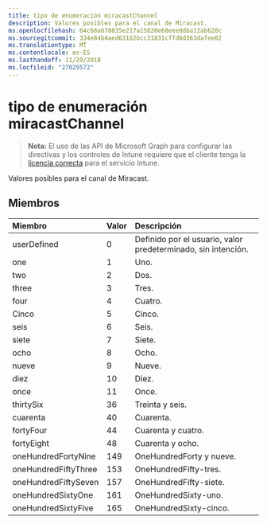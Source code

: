 ```yaml
---
title: tipo de enumeración miracastChannel
description: Valores posibles para el canal de Miracast.
ms.openlocfilehash: 64c68a678835e217a15820e68eee0dba12ab620c
ms.sourcegitcommit: 334e84b4aed63162bcc31831cffd6d363dafee02
ms.translationtype: MT
ms.contentlocale: es-ES
ms.lasthandoff: 11/29/2018
ms.locfileid: "27029572"
---
```

# <a name="miracastchannel-enum-type"></a>tipo de enumeración miracastChannel

> **Nota:** El uso de las API de Microsoft Graph para configurar las directivas y los controles de Intune requiere que el cliente tenga la [licencia correcta](https://go.microsoft.com/fwlink/?linkid=839381) para el servicio Intune.

Valores posibles para el canal de Miracast.
## <a name="members"></a>Miembros
|Miembro	|Valor|Descripción|
|:---|:---|:---|
|userDefined|0|Definido por el usuario, valor predeterminado, sin intención.|
|one|1|Uno.|
|two|2|Dos.|
|three|3|Tres.|
|four|4|Cuatro.|
|Cinco|5|Cinco.|
|seis|6|Seis.|
|siete|7|Siete.|
|ocho|8|Ocho.|
|nueve|9|Nueve.|
|diez|10|Diez.|
|once|11|Once.|
|thirtySix|36|Treinta y seis.|
|cuarenta|40|Cuarenta.|
|fortyFour|44|Cuarenta y cuatro.|
|fortyEight|48|Cuarenta y ocho.|
|oneHundredFortyNine|149|OneHundredForty y nueve.|
|oneHundredFiftyThree|153|OneHundredFifty-tres.|
|oneHundredFiftySeven|157|OneHundredFifty-siete.|
|oneHundredSixtyOne|161|OneHundredSixty-uno.|
|oneHundredSixtyFive|165|OneHundredSixty-cinco.|



